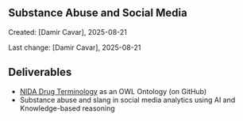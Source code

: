 ## Substance Abuse and Social Media

Created: [Damir Cavar], 2025-08-21

Last change: [Damir Cavar], 2025-08-21


## Deliverables

- [NIDA Drug Terminology](https://nida.nih.gov/research-topics/drugs-a-to-z) as an OWL Ontology (on GitHub)
- Substance abuse and slang in social media analytics using AI and Knowledge-based reasoning

